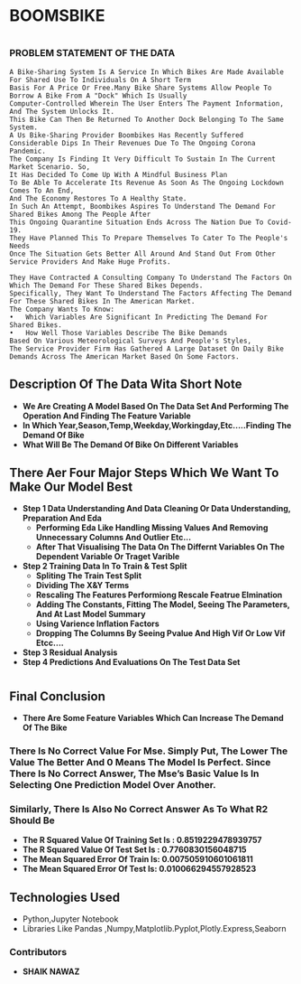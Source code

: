 # BOOMSBIKE 
#
### PROBLEM STATEMENT OF THE DATA
``` 
A Bike-Sharing System Is A Service In Which Bikes Are Made Available For Shared Use To Individuals On A Short Term 
Basis For A Price Or Free.Many Bike Share Systems Allow People To Borrow A Bike From A "Dock" Which Is Usually
Computer-Controlled Wherein The User Enters The Payment Information, And The System Unlocks It.
This Bike Can Then Be Returned To Another Dock Belonging To The Same System.
A Us Bike-Sharing Provider Boombikes Has Recently Suffered Considerable Dips In Their Revenues Due To The Ongoing Corona Pandemic. 
The Company Is Finding It Very Difficult To Sustain In The Current Market Scenario. So, 
It Has Decided To Come Up With A Mindful Business Plan 
To Be Able To Accelerate Its Revenue As Soon As The Ongoing Lockdown Comes To An End, 
And The Economy Restores To A Healthy State.
In Such An Attempt, Boombikes Aspires To Understand The Demand For Shared Bikes Among The People After 
This Ongoing Quarantine Situation Ends Across The Nation Due To Covid-19. 
They Have Planned This To Prepare Themselves To Cater To The People's Needs 
Once The Situation Gets Better All Around And Stand Out From Other Service Providers And Make Huge Profits.

They Have Contracted A Consulting Company To Understand The Factors On Which The Demand For These Shared Bikes Depends.
Specifically, They Want To Understand The Factors Affecting The Demand For These Shared Bikes In The American Market. 
The Company Wants To Know:
•	Which Variables Are Significant In Predicting The Demand For Shared Bikes.
•	How Well Those Variables Describe The Bike Demands
Based On Various Meteorological Surveys And People's Styles, 
The Service Provider Firm Has Gathered A Large Dataset On Daily Bike Demands Across The American Market Based On Some Factors. 

```
## **Description Of The Data Wita Short Note**
- **We Are Creating A Model Based On The Data Set And Performing The Operation And Finding The Feature Variable**
- **In Which Year,Season,Temp,Weekday,Workingday,Etc.....Finding The Demand Of Bike**
-  **What Will Be The Demand Of Bike On Different Variables**


## There Aer Four Major Steps Which We Want To Make Our Model Best
- **Step 1 Data Understanding And Data Cleaning Or Data Understanding, Preparation And Eda**
    - **Performing Eda Like Handling Missing Values And Removing Unnecessary Columns And Outlier Etc...**
    - **After That Visualising The Data On The Differnt Variables On The Dependent Variable Or Traget Varible**
- **Step 2 Training Data In To Train & Test Split**
     - **Spliting The Train Test Split**
     - **Dividing The X&Y Terms**
     - **Rescaling The Features Performiong Rescale Featrue Elmination**
     - **Adding The Constants, Fitting The Model, Seeing The Parameters, And At Last Model Summary**
     - **Using Varience Inflation Factors**
     - **Dropping The Columns By Seeing Pvalue And High Vif Or Low Vif Etcc....**
- **Step 3 Residual Analysis**
- **Step 4 Predictions And Evaluations On The Test Data Set**

#
## Final Conclusion
- **There Are Some Feature Variables Which Can Increase The Demand Of The Bike**
### There Is No Correct Value For Mse. Simply Put, The Lower The Value The Better And 0 Means The Model Is Perfect. Since There Is No Correct Answer, The Mse’s Basic Value Is In Selecting One Prediction Model Over Another.

### Similarly, There Is Also No Correct Answer As To What R2 Should Be

- **The R Squared Value Of Training Set Is : 0.8519229478939757**
- **The R Squared Value Of Test Set Is : 0.7760830156048715**
- **The Mean Squared Error Of Train Is: 0.007505910601061811**
- **The Mean Squared Error Of Test Is: 0.010066294557928523**
## Technologies Used
- Python,Jupyter Notebook
- Libraries Like Pandas ,Numpy,Matplotlib.Pyplot,Plotly.Express,Seaborn



### Contributors
- **SHAIK NAWAZ**
